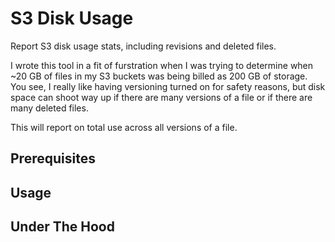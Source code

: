 
# S3 Disk Usage

Report S3 disk usage stats, including revisions and deleted files.

I wrote this tool in a fit of furstration when I was trying to determine when ~20 GB of 
files in my S3 buckets was being billed as 200 GB of storage.  You see, I really like having
versioning turned on for safety reasons, but disk space can shoot way up if there are many
versions of a file or if there are many deleted files.

This will report on total use across all versions of a file.


## Prerequisites





## Usage 

## Under The Hood










